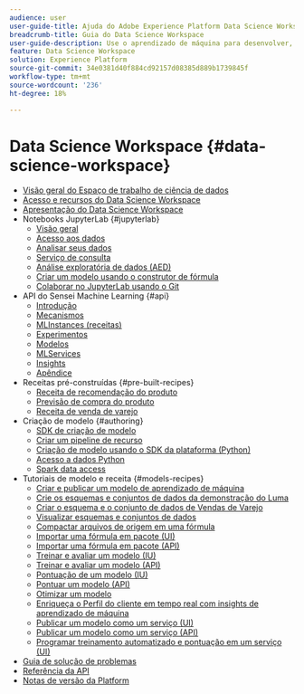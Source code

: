 ```yaml
---
audience: user
user-guide-title: Ajuda do Adobe Experience Platform Data Science Workspace
breadcrumb-title: Guia do Data Science Workspace
user-guide-description: Use o aprendizado de máquina para desenvolver, treinar e pontuar modelos e receitas com Adobe Sensei e notebooks JupyterLab.
feature: Data Science Workspace
solution: Experience Platform
source-git-commit: 34e0381d40f884cd92157d08385d889b1739845f
workflow-type: tm+mt
source-wordcount: '236'
ht-degree: 18%

---
```



# Data Science Workspace {#data-science-workspace}

* [Visão geral do Espaço de trabalho de ciência de dados](home.md)
* [Acesso e recursos do Data Science Workspace](access-features-dsw.md)
* [Apresentação do Data Science Workspace](walkthrough.md)
* Notebooks JupyterLab {#jupyterlab}
   * [Visão geral](jupyterlab/overview.md)
   * [Acesso aos dados](jupyterlab/access-notebook-data.md)
   * [Analisar seus dados](jupyterlab/analyze-your-data.md)
   * [Serviço de consulta](jupyterlab/query-service.md)
   * [Análise exploratória de dados (AED)](jupyterlab/eda-notebook.md)
   * [Criar um modelo usando o construtor de fórmula](jupyterlab/create-a-model.md)
   * [Colaborar no JupyterLab usando o Git](jupyterlab/using-git-for-collaboration.md)
* API do Sensei Machine Learning {#api}
   * [Introdução](api/getting-started.md)
   * [Mecanismos](api/engines.md)
   * [MLInstances (receitas)](api/mlinstances.md)
   * [Experimentos](api/experiments.md)
   * [Modelos](api/models.md)
   * [MLServices](api/mlservices.md)
   * [Insights](api/insights.md)
   * [Apêndice](api/appendix.md)
* Receitas pré-construídas {#pre-built-recipes}
   * [Receita de recomendação do produto](pre-built-recipes/product-recommendations.md)
   * [Previsão de compra do produto](pre-built-recipes/product-purchase-prediction.md)
   * [Receita de venda de varejo](pre-built-recipes/retail-sales.md)
* Criação de modelo {#authoring}
   * [SDK de criação de modelo](authoring/sdk.md)
   * [Criar um pipeline de recurso](authoring/feature-pipeline.md)
   * [Criação de modelo usando o SDK da plataforma (Python)](authoring/platform-sdk.md)
   * [Acesso a dados Python](authoring/python.md)
   * [Spark data access](authoring/spark.md)
* Tutoriais de modelo e receita {#models-recipes}
   * [Criar e publicar um modelo de aprendizado de máquina](models-recipes/create-publish-model.md)
   * [Crie os esquemas e conjuntos de dados da demonstração do Luma](models-recipes/create-luma-data.md)
   * [Criar o esquema e o conjunto de dados de Vendas de Varejo](models-recipes/create-retails-sales-dataset.md)
   * [Visualizar esquemas e conjuntos de dados](models-recipes/preview-schema-data.md)
   * [Compactar arquivos de origem em uma fórmula](models-recipes/package-source-files-recipe.md)
   * [Importar uma fórmula em pacote (UI)](models-recipes/import-packaged-recipe-ui.md)
   * [Importar uma fórmula em pacote (API)](models-recipes/import-packaged-recipe-api.md)
   * [Treinar e avaliar um modelo (IU)](models-recipes/train-evaluate-model-ui.md)
   * [Treinar e avaliar um modelo (API)](models-recipes/train-evaluate-model-api.md)
   * [Pontuação de um modelo (IU)](models-recipes/score-model-ui.md)
   * [Pontuar um modelo (API)](models-recipes/score-model-api.md)
   * [Otimizar um modelo](models-recipes/optimize-model.md)
   * [Enriqueça o Perfil do cliente em tempo real com insights de aprendizado de máquina](models-recipes/enrich-profile.md)
   * [Publicar um modelo como um serviço (UI)](models-recipes/publish-model-service-ui.md)
   * [Publicar um modelo como um serviço (API)](models-recipes/publish-model-service-api.md)
   * [Programar treinamento automatizado e pontuação em um serviço (UI)](models-recipes/schedule-models-ui.md)
* [Guia de solução de problemas](troubleshooting-guide.md)
* [Referência da API](https://www.adobe.io/apis/experienceplatform/home/api-reference.html#!acpdr/swagger-specs/sensei-ml-api.yaml)
* [Notas de versão da Platform](https://experienceleague.adobe.com/docs/experience-platform/release-notes/latest.html?lang=pt-BR)